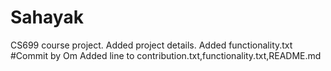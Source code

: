 # Sahayak
CS699 course project.
Added project details.
Added functionality.txt
#Commit by Om 
Added line to contribution.txt,functionality.txt,README.md
